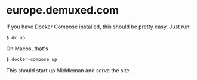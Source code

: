 # europe.demuxed.com

If you have Docker Compose installed, this should be pretty easy. Just run:

```
$ dc up
```

On Macos, that's 

```
$ docker-compose up
```

This should start up Middleman and serve the site.
